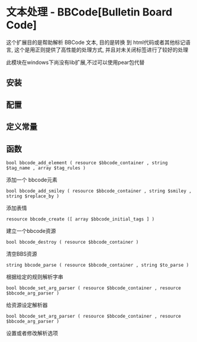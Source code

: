 # 文本处理 - BBCode[Bulletin Board Code]

这个扩展目的是帮助解析 BBCode 文本, 目的是转换 到 html代码或者其他标记语言, 这个是用正则提供了高性能的处理方式, 并且对未关闭标签进行了较好的处理

此模块在windows下尚没有lib扩展,不过可以使用pear包代替

## 安装

## 配置

## 定义常量

## 函数

`bool bbcode_add_element ( resource $bbcode_container , string $tag_name , array $tag_rules )`

添加一个 bbcode元素

`bool bbcode_add_smiley ( resource $bbcode_container , string $smiley , string $replace_by )`

添加表情

`resource bbcode_create ([ array $bbcode_initial_tags ] )`

建立一个bbcode资源

`bool bbcode_destroy ( resource $bbcode_container )`

清空BBS资源

`string bbcode_parse ( resource $bbcode_container , string $to_parse )`

根据给定的规则解析字串

`bool bbcode_set_arg_parser ( resource $bbcode_container , resource $bbcode_arg_parser )`

给资源设定解析器

`bool bbcode_set_arg_parser ( resource $bbcode_container , resource $bbcode_arg_parser )`

设置或者修改解析选项